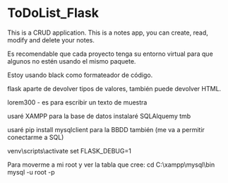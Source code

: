 # ToDoList_Flask
This is a CRUD application. This is a notes app, you can create, read, modify and delete your notes.

Es recomendable que cada proyecto tenga su entorno virtual para que algunos no estén usando el mismo paquete.

Estoy usando black como formateador de código.

flask aparte de devolver tipos de valores, también puede devolver HTML.

lorem300 - es para escribir un texto de muestra

usaré XAMPP para la base de datos
instalaré SQLAlquemy tmb

usaré pip install mysqlclient para la BBDD también (me va a permitir conectarme a SQL)

venv\scripts\activate
set FLASK_DEBUG=1

Para moverme a mi root y ver la tabla que cree:
cd C:\xampp\mysql\bin
mysql -u root -p